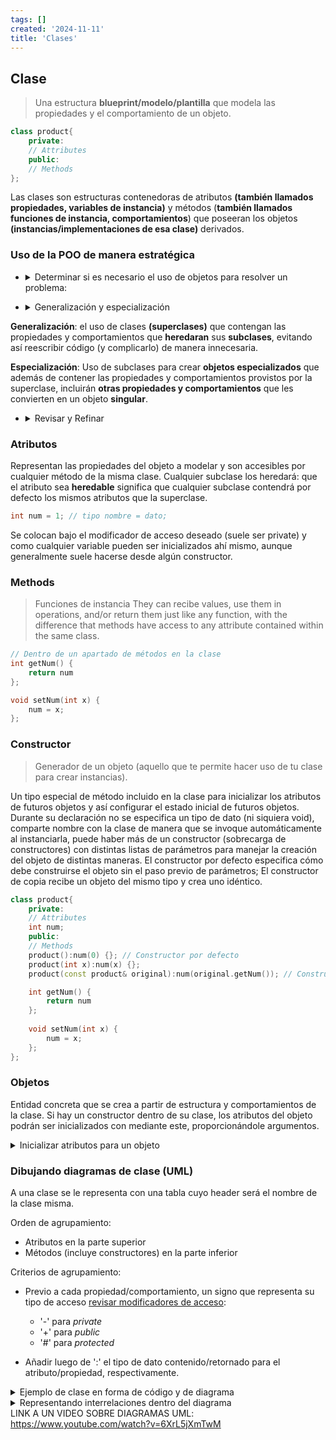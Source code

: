 ```yaml
---
tags: []
created: '2024-11-11'
title: 'Clases'
---
```

## Clase
> Una estructura **blueprint/modelo/plantilla** que modela las propiedades y el comportamiento de un objeto.

```cpp
class product{
    private:
    // Attributes
    public:
    // Methods
};
```
Las clases son estructuras contenedoras de atributos **(también llamados propiedades, variables de instancia)** y métodos (**también llamados funciones de instancia, comportamientos**) que poseeran los objetos **(instancias/implementaciones de esa clase)** derivados.

### Uso de la POO de manera estratégica
- <details markdown='1'><summary>Determinar si es necesario el uso de objetos para resolver un problema:</summary>
  
  - ¿Hay **entidades relevantes** participando del problema? (_**Determinando clases**_)
  - Para cada entidad identificada, ¿Qué **propiedades** de esta entidad son **relevantes**? (_**Determinando atributos**_)
  - Para cada entidad identificada, ¿Qué **acciones** debería realizar? (**_Determinando métodos_**)
  
  Finalmente plasmar una solución al problema que comprenda la dinámica entre las distintas clases.
</details>

- <details markdown='1'><summary>Generalización y especialización</summary>

**Generalización**: el uso de clases **(superclases)** que contengan las propiedades y comportamientos que **heredaran** sus **subclases**, evitando así reescribir código (y complicarlo) de manera innecesaria.

  **Especialización**: Uso de subclases para crear **objetos especializados** que además de contener las propiedades y comportamientos provistos por la superclase, incluirán **otras propiedades y comportamientos** que les convierten en un objeto **singular**.
</details>


- <details markdown='1'><summary>Revisar y Refinar</summary>

  Nunca esta demás revisar que el diseño de tus objetos y clases sea el óptimo. **Evita la redundancia entre clases** (Principio de Responsabilidad Única). Queremos el mejor código para mantenerlo de manera fácil en el futuro.
</details>

### Atributos

Representan las propiedades del objeto a modelar y son accesibles por cualquier método de la misma clase. Cualquier subclase los heredará: que el atributo sea **heredable** significa que cualquier subclase contendrá por defecto los mismos atributos que la superclase.
```cpp
int num = 1; // tipo nombre = dato;
```
Se colocan bajo el modificador de acceso deseado (suele ser private) y como cualquier variable pueden ser inicializados ahí mismo, aunque generalmente suele hacerse desde algún constructor.

### Methods
> Funciones de instancia
They can recibe values, use them in operations, and/or return them just like any function, with the difference that methods have access to any attribute contained within the same class.

```cpp
// Dentro de un apartado de métodos en la clase
int getNum() {
    return num
};

void setNum(int x) {
    num = x;
};
```
### Constructor
> Generador de un objeto (aquello que te permite hacer uso de tu clase para crear instancias).

Un tipo especial de método incluido en la clase para inicializar los atributos de futuros objetos y así configurar el estado inicial de futuros objetos. Durante su declaración no se especifica un tipo de dato (ni siquiera void), comparte nombre con la clase de manera que se invoque automáticamente al instanciarla, puede haber más de un constructor (sobrecarga de constructores) con distintas listas de parámetros para manejar la creación del objeto de distintas maneras. El constructor por defecto especifica cómo debe construirse el objeto sin el paso previo de parámetros; El constructor de copia recibe un objeto del mismo tipo y crea uno idéntico.

```cpp
class product{
    private:
    // Attributes
    int num;
    public:
    // Methods
    product():num(0) {}; // Constructor por defecto
    product(int x):num(x) {};
    product(const product& original):num(original.getNum()); // Constructor copia

    int getNum() {
        return num
    };
    
    void setNum(int x) {
        num = x;
    };
};
```

### Objetos
Entidad concreta que se crea a partir de estructura y comportamientos de la clase. Si hay un constructor dentro de su clase, los atributos del objeto podrán ser inicializados con mediante este, proporcionándole argumentos.

<details markdown='1'><summary>Inicializar atributos para un objeto</summary>

En clases como esta:

```
class Perro{
    private:
        string nombre;
        int edad;
        double peso;
    public:
        void alimentar(int cantidad_alimento){};
        Perro(string n, int e, double p) : nombre(n), edad(e), peso(p) {};
        //Un constructor puede tener valores por defecto
        Perro(string n=,"Unknown" int e=0, double p=0.0 : nombre(n), edad(e), peso(p) {};
};
```
Maneras de inicializar atributos de nuestros objetos:
- Usando su constructor:
  
  `Perro miPerro("Terry", 4, 36.9)`
- Directamente desde su declaración en la clase:
  ```
  class Perro{
      nombre="Unknown";
      edad=0;
      peso=0.0;
  }
  ```
- Asignar los valores manualmente:
  ```
    Perro miPerro;
    miPerro.nombre="Terry";
    miPerro.edad=4;
    miPerro.peso=36.9
  ```
</details>

### Dibujando diagramas de clase (UML)
A una clase se le representa con una tabla cuyo header será el nombre de la clase misma.

Orden de agrupamiento: 
- Atributos en la parte superior
- Métodos (incluye constructores) en la parte inferior

Criterios de agrupamiento:
- Previo a cada propiedad/comportamiento, un signo que representa su tipo de acceso [revisar modificadores de acceso](https://github.com/A01707310/PrincipiosDeCpp/blob/main/Pilares%20de%20POO.md#encapsulaci%C3%B3n): 

  - '-' para _private_
  - '+' para _public_
  - '#' para _protected_

- Añadir luego de ':' el tipo de dato contenido/retornado para el atributo/propiedad, respectivamente.

<details markdown='1'><summary>Ejemplo de clase en forma de código y de diagrama</summary>

```
class Perro{
    private:
        string nombre;
        int edad;
        double peso;
    public:
        void alimentar(int cantidad_alimento){};
};
```
|Perro|
|:--
|-----------------Atributos------------------|
|- nombre : string|
|- edad : int|
|- peso : double|
|- cantidad_alimento : int|
|-----------------Métodos------------------|
|+ alimentar(cantidad_alimento : int) : void|

</details>


<details markdown='1'><summary>Representando interrelaciones dentro del diagrama</summary>
  
  - Asociación: línea sólida. Indica que hay relación entre los objetos de dos clases.
  - Agregación: línea sólida con rombo abierto (pegado a la clase receptora). Representa dentro de una clase, el recibir un objeto previamente construido (y por tanto independiente) a esta.
  - Composición: línea sólida con rombo cerrado (pegado a la clase contenedora). Representa objetos contenidos dentro de objetos contenedores (lo contenido no puede existir sin su contenedor).
  - Herencia: línea sólida con triángulo hueco (el triángulo pegado a la superclase). Representa clases que heredan propiedades y métodos de otra (una superclase).
  - Realización: línea discontinua con triángulo hueco.
  - Línea discontinua con flecha: Dependencia (una clase depende de otra clase, indicando que un cambio en una puede afectar a la otra)
</details

LINK A UN VIDEO SOBRE DIAGRAMAS UML: https://www.youtube.com/watch?v=6XrL5jXmTwM
